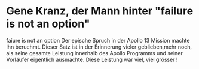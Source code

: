 # Gene Kranz, der Mann hinter "failure is not an option"

faiure is not an option
Der epische Spruch in der Apollo 13 Mission machte Ihn beruehmt.
Dieser Satz ist in der Erinnerung vieler geblieben,mehr noch, als seine gesamte Leistung innerhalb des Apollo Programms und seiner Vorläufer eigentlich ausmachte.
Diese Leistung war viel, viel grösser !

